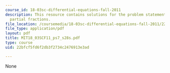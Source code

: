 ```yaml
---
course_id: 18-03sc-differential-equations-fall-2011
description: This resource contains solutions for the problem statements related to
  partial fractions.
file_location: /coursemedia/18-03sc-differential-equations-fall-2011/22bfcf5fd6f2db3f2734c2476913e3ad_MIT18_03SCF11_ps7_s28s.pdf
file_type: application/pdf
layout: pdf
title: MIT18_03SCF11_ps7_s28s.pdf
type: course
uid: 22bfcf5fd6f2db3f2734c2476913e3ad

---
```

None